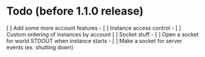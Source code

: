 # Todo (before 1.1.0 release)

[ ] Add some more account features
    - [ ] Instance access control
    - [ ] Custom ordering of instances by account
[ ] Socket stuff
    - [ ] Open a socket for world STDOUT when instance starts
    - [ ] Make a socket for server events (ex. shutting down)